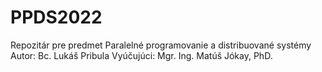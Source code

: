 # PPDS2022
Repozitár pre predmet Paralelné programovanie a distribuované systémy
Autor: Bc. Lukáš Pribula
Vyúčujúci: Mgr. Ing. Matúš Jókay, PhD.

